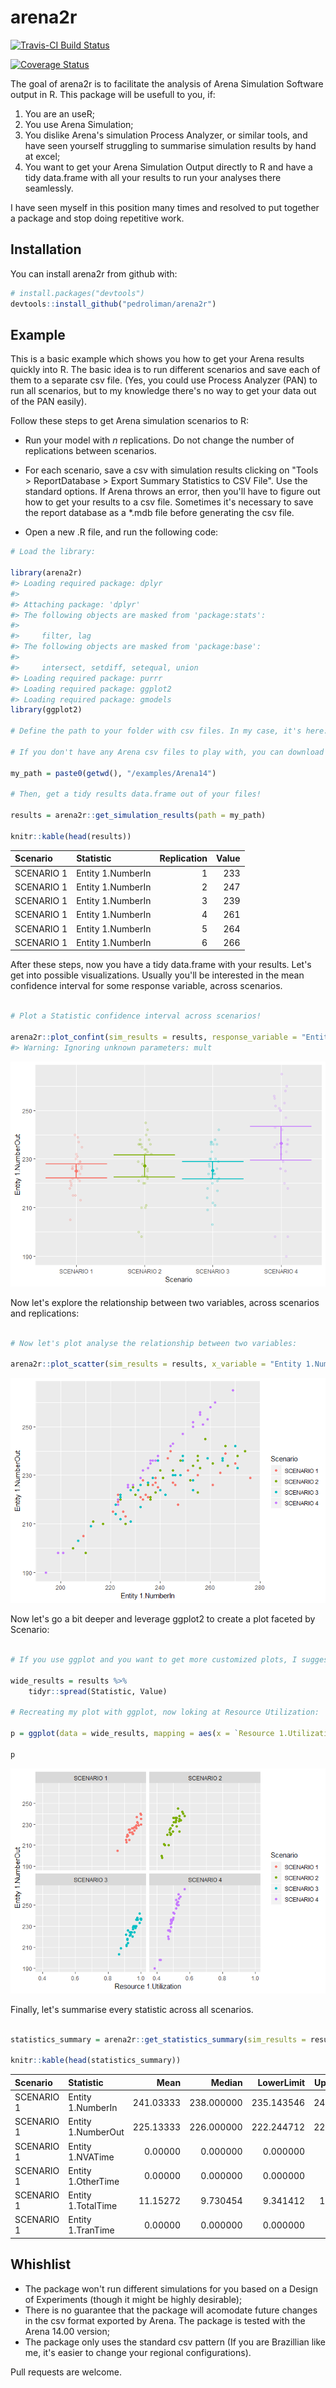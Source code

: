 
<!-- README.md is generated from README.Rmd. Please edit that file -->
arena2r
=======

[![Travis-CI Build Status](https://travis-ci.org/pedroliman/arena2r.svg?branch=master)](https://travis-ci.org/pedroliman/arena2r)

[![Coverage Status](https://img.shields.io/codecov/c/github/pedroliman/arena2r/master.svg)](https://codecov.io/github/pedroliman/arena2r?branch=master)

The goal of arena2r is to facilitate the analysis of Arena Simulation Software output in R. This package will be usefull to you, if:

1.  You are an useR;
2.  You use Arena Simulation;
3.  You dislike Arena's simulation Process Analyzer, or similar tools, and have seen yourself struggling to summarise simulation results by hand at excel;
4.  You want to get your Arena Simulation Output directly to R and have a tidy data.frame with all your results to run your analyses there seamlessly.

I have seen myself in this position many times and resolved to put together a package and stop doing repetitive work.

Installation
------------

You can install arena2r from github with:

``` r
# install.packages("devtools")
devtools::install_github("pedroliman/arena2r")
```

Example
-------

This is a basic example which shows you how to get your Arena results quickly into R. The basic idea is to run different scenarios and save each of them to a separate csv file. (Yes, you could use Process Analyzer (PAN) to run all scenarios, but to my knowledge there's no way to get your data out of the PAN easily).

Follow these steps to get Arena simulation scenarios to R:

-   Run your model with *n* replications. Do not change the number of replications between scenarios.
-   For each scenario, save a csv with simulation results clicking on "Tools &gt; ReportDatabase &gt; Export Summary Statistics to CSV File". Use the standard options. If Arena throws an error, then you'll have to figure out how to get your results to a csv file. Sometimes it's necessary to save the report database as a \*.mdb file before generating the csv file.

-   Open a new .R file, and run the following code:

``` r
# Load the library:

library(arena2r)
#> Loading required package: dplyr
#> 
#> Attaching package: 'dplyr'
#> The following objects are masked from 'package:stats':
#> 
#>     filter, lag
#> The following objects are masked from 'package:base':
#> 
#>     intersect, setdiff, setequal, union
#> Loading required package: purrr
#> Loading required package: ggplot2
#> Loading required package: gmodels
library(ggplot2)

# Define the path to your folder with csv files. In my case, it's here:

# If you don't have any Arena csv files to play with, you can download my files in this repository.

my_path = paste0(getwd(), "/examples/Arena14")

# Then, get a tidy results data.frame out of your files!

results = arena2r::get_simulation_results(path = my_path)

knitr::kable(head(results))
```

| Scenario   | Statistic         |  Replication|  Value|
|:-----------|:------------------|------------:|------:|
| SCENARIO 1 | Entity 1.NumberIn |            1|    233|
| SCENARIO 1 | Entity 1.NumberIn |            2|    247|
| SCENARIO 1 | Entity 1.NumberIn |            3|    239|
| SCENARIO 1 | Entity 1.NumberIn |            4|    261|
| SCENARIO 1 | Entity 1.NumberIn |            5|    264|
| SCENARIO 1 | Entity 1.NumberIn |            6|    266|

After these steps, now you have a tidy data.frame with your results. Let's get into possible visualizations. Usually you'll be interested in the mean confidence interval for some response variable, across scenarios.

``` r

# Plot a Statistic confidence interval across scenarios!

arena2r::plot_confint(sim_results = results, response_variable = "Entity 1.NumberOut")
#> Warning: Ignoring unknown parameters: mult
```

![](README-unnamed-chunk-2-1.png)

Now let's explore the relationship between two variables, across scenarios and replications:

``` r

# Now let's plot analyse the relationship between two variables:

arena2r::plot_scatter(sim_results = results, x_variable = "Entity 1.NumberIn", y_variable = "Entity 1.NumberOut")
```

![](README-unnamed-chunk-3-1.png)

Now let's go a bit deeper and leverage ggplot2 to create a plot faceted by Scenario:

``` r

# If you use ggplot and you want to get more customized plots, I suggest you to spread your data.frame:

wide_results = results %>%
    tidyr::spread(Statistic, Value)

# Recreating my plot with ggplot, now loking at Resource Utilization:

p = ggplot(data = wide_results, mapping = aes(x = `Resource 1.Utilization`, y = `Entity 1.NumberOut`, color = Scenario)) + geom_point() + facet_wrap(~Scenario)

p
```

![](README-unnamed-chunk-4-1.png)

Finally, let's summarise every statistic across all scenarios.

``` r

statistics_summary = arena2r::get_statistics_summary(sim_results = results, confidence = 0.95)

knitr::kable(head(statistics_summary))
```

| Scenario   | Statistic          |       Mean|      Median|  LowerLimit|  UpperLimit|  StandardDev|         Min|       Max|         CV|
|:-----------|:-------------------|----------:|-----------:|-----------:|-----------:|------------:|-----------:|---------:|----------:|
| SCENARIO 1 | Entity 1.NumberIn  |  241.03333|  238.000000|  235.143546|   246.92312|    2.8797682|  209.000000|  276.0000|  0.0119476|
| SCENARIO 1 | Entity 1.NumberOut |  225.13333|  226.000000|  222.244712|   228.02195|    1.4123701|  205.000000|  240.0000|  0.0062735|
| SCENARIO 1 | Entity 1.NVATime   |    0.00000|    0.000000|    0.000000|     0.00000|    0.0000000|    0.000000|    0.0000|        NaN|
| SCENARIO 1 | Entity 1.OtherTime |    0.00000|    0.000000|    0.000000|     0.00000|    0.0000000|    0.000000|    0.0000|        NaN|
| SCENARIO 1 | Entity 1.TotalTime |   11.15272|    9.730454|    9.341412|    12.96402|    0.8856239|    5.161059|   25.2438|  0.0794088|
| SCENARIO 1 | Entity 1.TranTime  |    0.00000|    0.000000|    0.000000|     0.00000|    0.0000000|    0.000000|    0.0000|        NaN|

Whishlist
---------

-   The package won't run different simulations for you based on a Design of Experiments (though it might be highly desirable);
-   There is no guarantee that the package will acomodate future changes in the csv format exported by Arena. The package is tested with the Arena 14.00 version;
-   The package only uses the standard csv pattern (If you are Brazillian like me, it's easier to change your regional configurations).

Pull requests are welcome.
